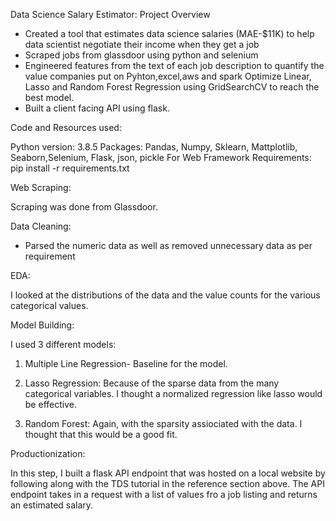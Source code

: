 Data Science Salary Estimator: Project Overview

- Created a tool  that estimates data science salaries (MAE-$11K) to help data scientist negotiate 
their income when they get a job
- Scraped jobs from glassdoor using python and selenium
- Engineered features from the text of each job description to quantify the value companies put on Pyhton,excel,aws and spark
Optimize Linear, Lasso and Random Forest Regression using GridSearchCV to reach the best model.
- Built a client facing API using flask.


Code and Resources used: 

Python version: 3.8.5
Packages: Pandas, Numpy, Sklearn, Mattplotlib, Seaborn,Selenium, Flask, json, pickle
For Web Framework Requirements: pip install -r requirements.txt

Web Scraping:

Scraping was done from Glassdoor.

Data Cleaning:
- Parsed the numeric data as well as removed unnecessary data as per requirement

EDA:

I looked at the distributions of the data and the value counts for the various categorical values.

Model Building:

I used 3 different models:
1. Multiple Line Regression-
Baseline for the model.

2. Lasso Regression:
Because of the sparse data from the many categorical variables. I thought a normalized regression like lasso would be effective.

3. Random Forest:
Again, with the sparsity assiociated with the data. I thought that this would be a good fit.

Productionization:

In this step, I built a flask API endpoint that was hosted on a local website by following along with the TDS tutorial in the 
reference section above. The API endpoint takes in a request with a list of values fro 
a job listing and returns an estimated salary.
